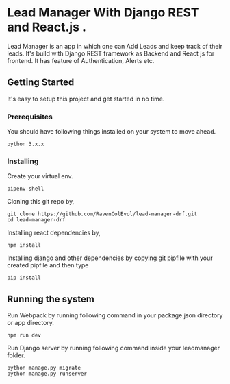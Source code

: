 # Lead Manager With Django REST and React.js .

Lead Manager is an app in which one can Add Leads and keep track of their leads.
It's build with Django REST framework as Backend and React js for frontend.
It has feature of Authentication, Alerts etc.

## Getting Started

It's easy to setup this project and get started in no time.

### Prerequisites

You should have following things installed on your system to move ahead.

```
python 3.x.x
```

### Installing

Create your virtual env.

```
pipenv shell
```

Cloning this git repo by,

```
git clone https://github.com/RavenColEvol/lead-manager-drf.git
cd lead-manager-drf
```
Installing react dependencies by,

```
npm install
```
Installing django and other dependencies by copying git pipfile with your created pipfile and then type

```
pip install
```

## Running the system

Run Webpack by running following command in your package.json directory or app directory.

```
npm run dev
```
Run Django server by running following command inside your leadmanager folder.

```
python manage.py migrate
python manage.py runserver
```

